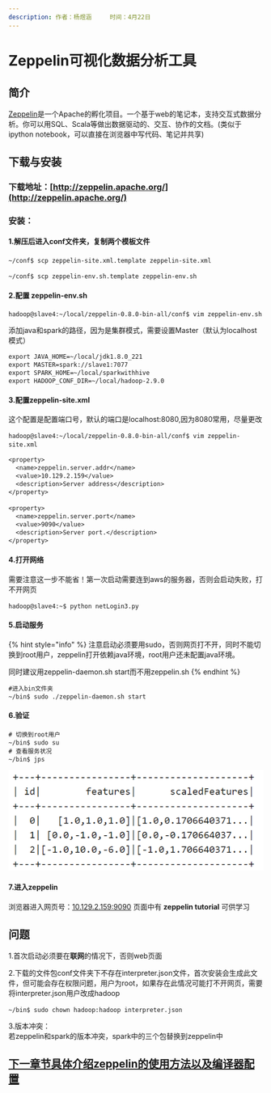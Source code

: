 ```yaml
---
description: 作者：杨煜涵     时间：4月22日
---
```


# Zeppelin可视化数据分析工具

## 简介

 [Zeppelin](https://blog.csdn.net/laozhaokun/article/details/44803061)是一个Apache的孵化项目。一个基于web的笔记本，支持交互式数据分析。你可以用SQL、Scala等做出数据驱动的、交互、协作的文档。\(类似于ipython notebook，可以直接在浏览器中写代码、笔记并共享\)

## 下载与安装

### 下载地址：[http://zeppelin.apache.org/](http://zeppelin.apache.org/)

### 安装：

#### 1.解压后进入conf文件夹，复制两个模板文件

`~/conf$ scp zeppelin-site.xml.template zeppelin-site.xml` 

`~/conf$ scp zeppelin-env.sh.template zeppelin-env.sh`

#### 2.配置 zeppelin-env.sh

`hadoop@slave4:~/local/zeppelin-0.8.0-bin-all/conf$ vim zeppelin-env.sh`

添加java和spark的路径，因为是集群模式，需要设置Master（默认为localhost模式）

```text
export JAVA_HOME=~/local/jdk1.8.0_221
export MASTER=spark://slave1:7077
export SPARK_HOME=~/local/sparkwithhive
export HADOOP_CONF_DIR=~/local/hadoop-2.9.0
```

#### 3.配置zeppelin-site.xml

这个配置是配置端口号，默认的端口是localhost:8080,因为8080常用，尽量更改

`hadoop@slave4:~/local/zeppelin-0.8.0-bin-all/conf$ vim zeppelin-site.xml`

```text
<property>
  <name>zeppelin.server.addr</name>
  <value>10.129.2.159</value>
  <description>Server address</description>
</property>

<property>
  <name>zeppelin.server.port</name>
  <value>9090</value>
  <description>Server port.</description>
</property>
```

#### 4.打开网络

需要注意这一步不能省！第一次启动需要连到aws的服务器，否则会启动失败，打不开网页

`hadoop@slave4:~$ python netLogin3.py`

#### 5.启动服务

{% hint style="info" %}
注意启动必须要用sudo，否则网页打不开，同时不能切换到root用户，zeppelin打开依赖java环境，root用户还未配置java环境。

同时建议用zeppelin-daemon.sh start而不用zeppelin.sh
{% endhint %}

```text
#进入bin文件夹
~/bin$ sudo ./zeppelin-daemon.sh start
```

#### 6.验证

```text
# 切换到root用户
~/bin$ sudo su
# 查看服务状况
~/bin$ jps
```

![&#x542F;&#x52A8;&#x6210;&#x529F;](../../../.gitbook/assets/image%20%2817%29.png)

#### 7.进入zeppelin

浏览器进入网页号：[10.129.2.159:9090](http://10.129.2.159:9090/#/)  页面中有 **zeppelin tutorial** 可供学习

## 问题

1.首次启动必须要在**联网**的情况下，否则web页面

2.下载的文件包conf文件夹下不存在interpreter.json文件，首次安装会生成此文件，但可能会存在权限问题，用户为root，如果存在此情况可能打不开网页，需要将interpreter.json用户改成hadoop

`~/bin$ sudo chown hadoop:hadoop interpreter.json`

3.版本冲突：  
若zeppelin和spark的版本冲突，spark中的三个包替换到zeppelin中

## [下一章节具体介绍zeppelin的使用方法以及编译器配置](zeppelin-pei-zhi-yu-shi-yong.md)

